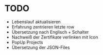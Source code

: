 # TODO

- Lebenslauf aktualisieren
- Erfahrung zentrieren letzte row
- Übersetzung nach Englisch + Schalter
- Nachweiß der Zertifikate verlinken mit Icon
- PopUp Projects
- Übersetzung der JSON-Files
